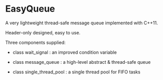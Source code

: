 # EasyQueue
A very lightweight thread-safe message queue implemented with C++11.

Header-only designed, easy to use.

Three components supplied:

+ class wait_signal : an improved condition variable

+ class message_queue : a high-level abstract & thread-safe queue

+ class single_thread_pool : a single thread pool for FIFO tasks